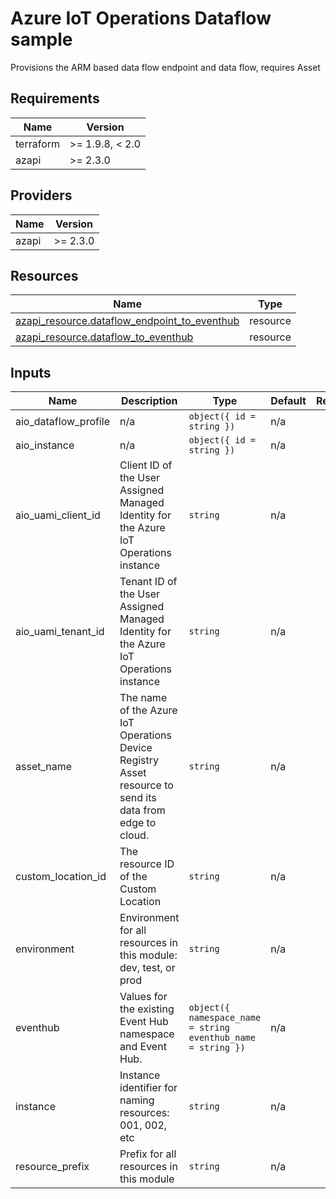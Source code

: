 <!-- BEGIN_TF_DOCS -->
<!-- markdown-table-prettify-ignore-start -->
# Azure IoT Operations Dataflow sample

Provisions the ARM based data flow endpoint and data flow, requires Asset

## Requirements

| Name | Version |
|------|---------|
| terraform | >= 1.9.8, < 2.0 |
| azapi | >= 2.3.0 |

## Providers

| Name | Version |
|------|---------|
| azapi | >= 2.3.0 |

## Resources

| Name | Type |
|------|------|
| [azapi_resource.dataflow_endpoint_to_eventhub](https://registry.terraform.io/providers/Azure/azapi/latest/docs/resources/resource) | resource |
| [azapi_resource.dataflow_to_eventhub](https://registry.terraform.io/providers/Azure/azapi/latest/docs/resources/resource) | resource |

## Inputs

| Name | Description | Type | Default | Required |
|------|-------------|------|---------|:--------:|
| aio\_dataflow\_profile | n/a | ```object({ id = string })``` | n/a | yes |
| aio\_instance | n/a | ```object({ id = string })``` | n/a | yes |
| aio\_uami\_client\_id | Client ID of the User Assigned Managed Identity for the Azure IoT Operations instance | `string` | n/a | yes |
| aio\_uami\_tenant\_id | Tenant ID of the User Assigned Managed Identity for the Azure IoT Operations instance | `string` | n/a | yes |
| asset\_name | The name of the Azure IoT Operations Device Registry Asset resource to send its data from edge to cloud. | `string` | n/a | yes |
| custom\_location\_id | The resource ID of the Custom Location | `string` | n/a | yes |
| environment | Environment for all resources in this module: dev, test, or prod | `string` | n/a | yes |
| eventhub | Values for the existing Event Hub namespace and Event Hub. | ```object({ namespace_name = string eventhub_name = string })``` | n/a | yes |
| instance | Instance identifier for naming resources: 001, 002, etc | `string` | n/a | yes |
| resource\_prefix | Prefix for all resources in this module | `string` | n/a | yes |
<!-- markdown-table-prettify-ignore-end -->
<!-- END_TF_DOCS -->
